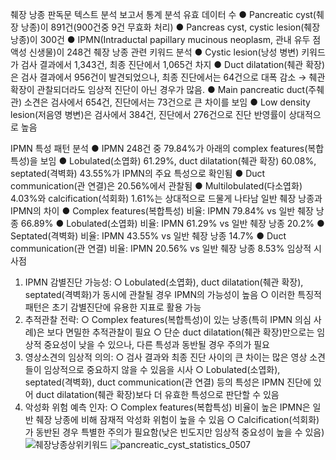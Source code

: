 췌장 낭종 판독문 텍스트 분석 보고서
통계 분석
유효 데이터 수
●	Pancreatic cyst(췌장 낭종)이 891건(900건중 9건 무효화 처리) 
●	Pancreas cyst, cystic lesion(췌장 낭종)이 300건
●	IPMN(Intraductal papillary mucinous neoplasm, 관내 유두 점액성 신생물)이 248건
췌장 낭종 관련 키워드 분석
●	Cystic lesion(낭성 병변) 키워드가 검사 결과에서 1,343건, 최종 진단에서 1,065건 차지
●	Duct dilatation(췌관 확장)은 검사 결과에서 956건이 발견되었으나, 최종 진단에서는 64건으로 대폭 감소 → 췌관 확장이 관찰되더라도 임상적 진단이 아닌 경우가 많음.
●	Main pancreatic duct(주췌관) 소견은 검사에서 654건, 진단에서는 73건으로 큰 차이를 보임
●	Low density lesion(저음영 병변)은 검사에서 384건, 진단에서 276건으로 진단 반영률이 상대적으로 높음
 
IPMN 특성 패턴 분석
●	IPMN 248건 중 79.84%가 아래의 complex features(복합특성)을 보임
●	Lobulated(소엽화) 61.29%, duct dilatation(췌관 확장) 60.08%, septated(격벽화) 43.55%가 IPMN의 주요 특성으로 확인됨
●	Duct communication(관 연결)은 20.56%에서 관찰됨
●	Multilobulated(다소엽화) 4.03%와 calcification(석회화) 1.61%는 상대적으로 드물게 나타남
일반 췌장 낭종과 IPMN의 차이
●	Complex features(복합특성) 비율: IPMN 79.84% vs 일반 췌장 낭종 66.89%
●	Lobulated(소엽화) 비율: IPMN 61.29% vs 일반 췌장 낭종 20.2%
●	Septated(격벽화) 비율: IPMN 43.55% vs 일반 췌장 낭종 14.7%
●	Duct communication(관 연결) 비율: IPMN 20.56% vs 일반 췌장 낭종 8.53%
임상적 시사점
1.	IPMN 감별진단 가능성:
○	Lobulated(소엽화), duct dilatation(췌관 확장), septated(격벽화)가 동시에 관찰될 경우 IPMN의 가능성이 높음
○	이러한 특징적 패턴은 초기 감별진단에 유용한 지표로 활용 가능
2.	추적관찰 전략:
○	Complex features(복합특성)이 있는 낭종(특히 IPMN 의심 사례)은 보다 면밀한 추적관찰이 필요
○	단순 duct dilatation(췌관 확장)만으로는 임상적 중요성이 낮을 수 있으나, 다른 특성과 동반될 경우 주의가 필요
3.	영상소견의 임상적 의의:
○	검사 결과와 최종 진단 사이의 큰 차이는 많은 영상 소견들이 임상적으로 중요하지 않을 수 있음을 시사
○	Lobulated(소엽화), septated(격벽화), duct communication(관 연결) 등의 특성은 IPMN 진단에 있어 duct dilatation(췌관 확장)보다 더 유효한 특성으로 판단할 수 있음
4.	악성화 위험 예측 인자:
○	Complex features(복합특성) 비율이 높은 IPMN은 일반 췌장 낭종에 비해 잠재적 악성화 위험이 높을 수 있음
○	Calcification(석회화)가 동반된 경우 특별한 주의가 필요함(낮은 빈도지만 임상적 중요성이 높을 수 있음)
![췌장낭종상위키워드](https://github.com/user-attachments/assets/a92ab879-6152-4db9-a147-52554eb45fbb)
![pancreatic_cyst_statistics_0507](https://github.com/user-attachments/assets/aba3dc2f-3fba-45b6-b2dd-ead4132ca44e)


